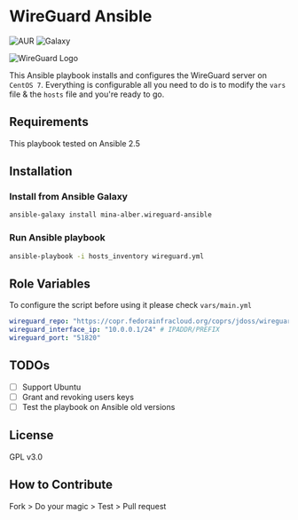 # WireGuard Ansible
![AUR](https://img.shields.io/aur/license/yaourt.svg) ![Galaxy](https://img.shields.io/badge/galaxy-mina--alber.wireguard--ansible-blue.svg)

![WireGuard Logo](https://github.com/mina-alber/wireguard-ansible/blob/master/wireguard_logo.png)

This Ansible playbook installs and configures the WireGuard server on `CentOS 7`. Everything is configurable all you need to do is to modify the `vars` file & the `hosts` file and you're ready to go.

## Requirements
This playbook tested on Ansible 2.5

## Installation

### Install from Ansible Galaxy
```sh
ansible-galaxy install mina-alber.wireguard-ansible
```

### Run Ansible playbook
```sh
ansible-playbook -i hosts_inventory wireguard.yml
```

## Role Variables
To configure the script before using it please check `vars/main.yml`
```yml
wireguard_repo: "https://copr.fedorainfracloud.org/coprs/jdoss/wireguard/repo/epel-7/jdoss-wireguard-epel-7.repo"
wireguard_interface_ip: "10.0.0.1/24" # IPADDR/PREFIX
wireguard_port: "51820"
```

## TODOs
* [ ] Support Ubuntu
* [ ] Grant and revoking users keys
* [ ] Test the playbook on Ansible old versions

## License
GPL v3.0

## How to Contribute
Fork > Do your magic > Test > Pull request
